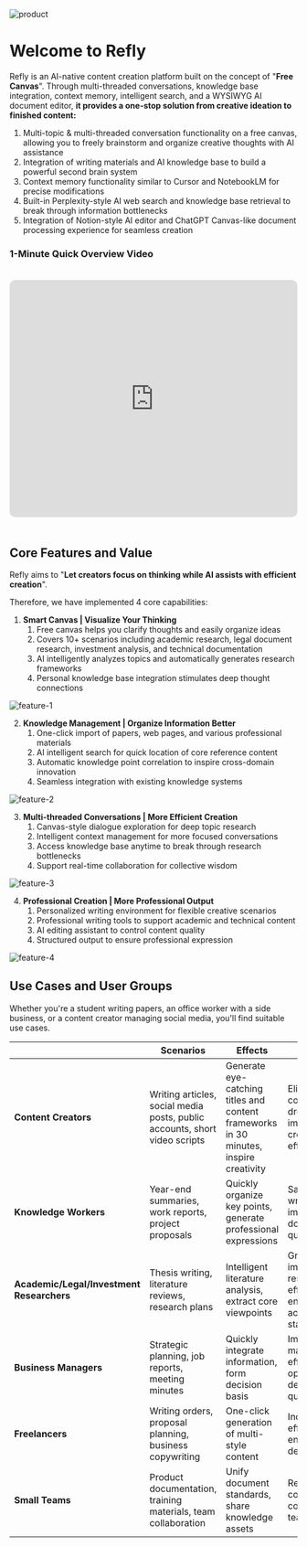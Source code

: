 ![product](/images/product.webp)

# Welcome to Refly

Refly is an AI-native content creation platform built on the concept of "**Free Canvas**". Through multi-threaded conversations, knowledge base integration, context memory, intelligent search, and a WYSIWYG AI document editor, **it provides a one-stop solution from creative ideation to finished content:**

1. Multi-topic & multi-threaded conversation functionality on a free canvas, allowing you to freely brainstorm and organize creative thoughts with AI assistance
2. Integration of writing materials and AI knowledge base to build a powerful second brain system
3. Context memory functionality similar to Cursor and NotebookLM for precise modifications
4. Built-in Perplexity-style AI web search and knowledge base retrieval to break through information bottlenecks
5. Integration of Notion-style AI editor and ChatGPT Canvas-like document processing experience for seamless creation

### 1-Minute Quick Overview Video

<div style="padding: 20px 0;">
<iframe width="100%" height="415" style="border-radius: 10px;" src="https://www.youtube.com/embed/MWgWy_LBtko" title="Refly Quick Overview" frameborder="0" allow="accelerometer; autoplay; clipboard-write; encrypted-media; gyroscope; picture-in-picture" allowfullscreen></iframe>
</div>

## Core Features and Value

Refly aims to "**Let creators focus on thinking while AI assists with efficient creation**".

Therefore, we have implemented 4 core capabilities:

1. **Smart Canvas | Visualize Your Thinking**
   1. Free canvas helps you clarify thoughts and easily organize ideas
   2. Covers 10+ scenarios including academic research, legal document research, investment analysis, and technical documentation
   3. AI intelligently analyzes topics and automatically generates research frameworks
   4. Personal knowledge base integration stimulates deep thought connections

![feature-1](/images/feature1.webp)

2. **Knowledge Management | Organize Information Better**
   1. One-click import of papers, web pages, and various professional materials
   2. AI intelligent search for quick location of core reference content
   3. Automatic knowledge point correlation to inspire cross-domain innovation
   4. Seamless integration with existing knowledge systems

![feature-2](/images/feature2.webp)

3. **Multi-threaded Conversations | More Efficient Creation**
   1. Canvas-style dialogue exploration for deep topic research
   2. Intelligent context management for more focused conversations
   3. Access knowledge base anytime to break through research bottlenecks
   4. Support real-time collaboration for collective wisdom

![feature-3](/images/feature3.webp)

4. **Professional Creation | More Professional Output**
   1. Personalized writing environment for flexible creative scenarios
   2. Professional writing tools to support academic and technical content
   3. AI editing assistant to control content quality
   4. Structured output to ensure professional expression

![feature-4](/images/feature4.webp)

## Use Cases and User Groups

Whether you're a student writing papers, an office worker with a side business, or a content creator managing social media, you'll find suitable use cases.

|                                           | Scenarios                                                                  | Effects                                                                               | Benefits                                                       |
| ----------------------------------------- | -------------------------------------------------------------------------- | ------------------------------------------------------------------------------------- | -------------------------------------------------------------- |
| **Content Creators**                      | Writing articles, social media posts, public accounts, short video scripts | Generate eye-catching titles and content frameworks in 30 minutes, inspire creativity | Eliminate content drought, improve creation efficiency         |
| **Knowledge Workers**                     | Year-end summaries, work reports, project proposals                        | Quickly organize key points, generate professional expressions                        | Save 50% writing time, improve document quality                |
| **Academic/Legal/Investment Researchers** | Thesis writing, literature reviews, research plans                         | Intelligent literature analysis, extract core viewpoints                              | Greatly improve research efficiency, ensure academic standards |
| **Business Managers**                     | Strategic planning, job reports, meeting minutes                           | Quickly integrate information, form decision basis                                    | Improve management efficiency, optimize decision quality       |
| **Freelancers**                           | Writing orders, proposal planning, business copywriting                    | One-click generation of multi-style content                                           | Increase order efficiency, ensure delivery quality             |
| **Small Teams**                           | Product documentation, training materials, team collaboration              | Unify document standards, share knowledge assets                                      | Reduce communication costs, improve team efficiency            |
